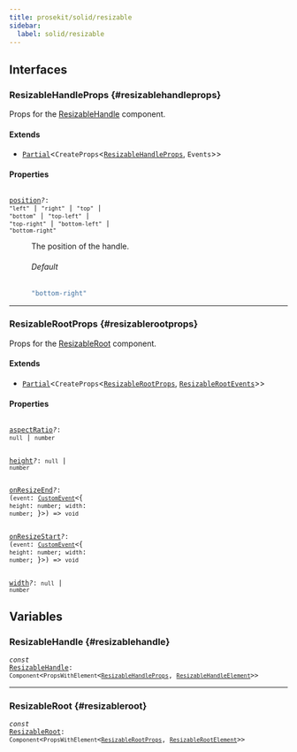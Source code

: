 ```yaml
---
title: prosekit/solid/resizable
sidebar:
  label: solid/resizable
---
```


## Interfaces

### ResizableHandleProps {#resizablehandleprops}

Props for the [ResizableHandle](#resizablehandle) component.

#### Extends

- [`Partial`](https://www.typescriptlang.org/docs/handbook/utility-types.html#partialtype)\<`CreateProps`\<[`ResizableHandleProps`](../web/resizable.md#resizablehandleprops), `Events`\>\>

#### Properties

<dl>

<dt>

<code data-typedoc-declaration><i></i> <a id="position" href="#position">position</a><i>?</i>: `"left"` \| `"right"` \| `"top"` \| `"bottom"` \| `"top-left"` \| `"top-right"` \| `"bottom-left"` \| `"bottom-right"`</code>

</dt>

<dd>

The position of the handle.

###### Default

```ts
"bottom-right"
```

</dd>

</dl>

***

### ResizableRootProps {#resizablerootprops}

Props for the [ResizableRoot](#resizableroot) component.

#### Extends

- [`Partial`](https://www.typescriptlang.org/docs/handbook/utility-types.html#partialtype)\<`CreateProps`\<[`ResizableRootProps`](../web/resizable.md#resizablerootprops), [`ResizableRootEvents`](../web/resizable.md#resizablerootevents)\>\>

#### Properties

<dl>

<dt>

<code data-typedoc-declaration><i></i> <a id="aspectratio" href="#aspectratio">aspectRatio</a><i>?</i>: `null` \| `number`</code>

</dt>

</dl>

<dl>

<dt>

<code data-typedoc-declaration><i></i> <a id="height" href="#height">height</a><i>?</i>: `null` \| `number`</code>

</dt>

</dl>

<dl>

<dt>

<code data-typedoc-declaration><i></i> <a id="onresizeend" href="#onresizeend">onResizeEnd</a><i>?</i>: (`event`: [`CustomEvent`](https://developer.mozilla.org/docs/Web/API/CustomEvent)\<\{ `height`: `number`; `width`: `number`; \}\>) => `void`</code>

</dt>

</dl>

<dl>

<dt>

<code data-typedoc-declaration><i></i> <a id="onresizestart" href="#onresizestart">onResizeStart</a><i>?</i>: (`event`: [`CustomEvent`](https://developer.mozilla.org/docs/Web/API/CustomEvent)\<\{ `height`: `number`; `width`: `number`; \}\>) => `void`</code>

</dt>

</dl>

<dl>

<dt>

<code data-typedoc-declaration><i></i> <a id="width" href="#width">width</a><i>?</i>: `null` \| `number`</code>

</dt>

</dl>

## Variables

### ResizableHandle {#resizablehandle}

<dl>

<dt>

<code data-typedoc-declaration><i>const</i> <a id="resizablehandle" href="#resizablehandle">ResizableHandle</a>: `Component`\<`PropsWithElement`\<[`ResizableHandleProps`](#resizablehandleprops), [`ResizableHandleElement`](../web/resizable.md#resizablehandleelement)\>\></code>

</dt>

</dl>

***

### ResizableRoot {#resizableroot}

<dl>

<dt>

<code data-typedoc-declaration><i>const</i> <a id="resizableroot" href="#resizableroot">ResizableRoot</a>: `Component`\<`PropsWithElement`\<[`ResizableRootProps`](#resizablerootprops), [`ResizableRootElement`](../web/resizable.md#resizablerootelement)\>\></code>

</dt>

</dl>
